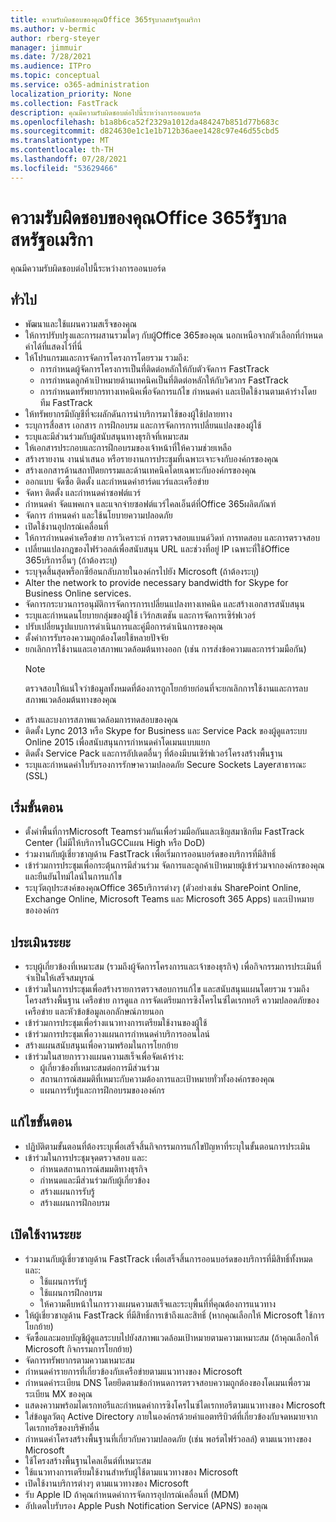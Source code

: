 ```yaml
---
title: ความรับผิดชอบของคุณOffice 365รัฐบาลสหรัฐอเมริกา
ms.author: v-bermic
author: rberg-steyer
manager: jimmuir
ms.date: 7/28/2021
ms.audience: ITPro
ms.topic: conceptual
ms.service: o365-administration
localization_priority: None
ms.collection: FastTrack
description: คุณมีความรับผิดชอบต่อไปนี้ระหว่างการออนบอร์ด
ms.openlocfilehash: b1a8b6ca52f2329a1012da484247b851d77b683c
ms.sourcegitcommit: d824630e1c1e1b712b36aee1428c97e46d55cbd5
ms.translationtype: MT
ms.contentlocale: th-TH
ms.lasthandoff: 07/28/2021
ms.locfileid: "53629466"
---
```

# <a name="your-responsibilities-for-office-365-us-government"></a>ความรับผิดชอบของคุณOffice 365รัฐบาลสหรัฐอเมริกา

คุณมีความรับผิดชอบต่อไปนี้ระหว่างการออนบอร์ด
  
## <a name="general"></a>ทั่วไป

- พัฒนาและใช้แผนความสเร็จของคุณ   
- ให้การปรับปรุงและการผสานรวมใดๆ กับผู้Office 365ของคุณ นอกเหนือจากตัวเลือกที่กําหนดค่าได้ที่แสดงไว้ที่นี่    
- ให้โปรแกรมและการจัดการโครงการโดยรวม รวมถึง:     
  - การกําหนดผู้จัดการโครงการเป็นที่ติดต่อหลักให้กับตัวจัดการ FastTrack   
  - การกําหนดลูกค้าเป้าหมายด้านเทคนิคเป็นที่ติดต่อหลักให้กับวิศวกร FastTrack  
  - การกําหนดทรัพยากรทางเทคนิคเพื่อจัดการแก้ไข กําหนดค่า และเปิดใช้งานตามเค้าร่างโดยทีม FastTrack   
- ให้ทรัพยากรมีบัญชีที่จะผลักดันการนําบริการมาใช้ของผู้ใช้ปลายทาง    
- ระบุการสื่อสาร เอกสาร การฝึกอบรม และการจัดการการเปลี่ยนแปลงของผู้ใช้    
- ระบุและมีส่วนร่วมกับผู้สนับสนุนทางธุรกิจที่เหมาะสม     
- ให้เอกสารประกอบและการฝึกอบรมของเจ้าหน้าที่ให้ความช่วยเหลือ     
- สร้างรายงาน งานนําเสนอ หรือรายงานการประชุมที่เฉพาะเจาะจงกับองค์กรของคุณ     
- สร้างเอกสารด้านสถาปัตยกรรมและด้านเทคนิคโดยเฉพาะกับองค์กรของคุณ     
- ออกแบบ จัดซื้อ ติดตั้ง และกําหนดค่าฮาร์ดแวร์และเครือข่าย    
- จัดหา ติดตั้ง และกําหนดค่าซอฟต์แวร์     
- กําหนดค่า จัดแพคเกจ และแจกจ่ายซอฟต์แวร์ไคลเอ็นต์ที่Office 365ผลิตภัณฑ์    
- จัดการ กําหนดค่า และใช้นโยบายความปลอดภัย    
- เปิดใช้งานอุปกรณ์เคลื่อนที่    
- ให้การกําหนดค่าเครือข่าย การวิเคราะห์ การตรวจสอบแบนด์วิดท์ การทดสอบ และการตรวจสอบ 
- เปลี่ยนแปลงกฎของไฟร์วอลล์เพื่อสนับสนุน URL และช่วงที่อยู่ IP เฉพาะที่ใช้Office 365บริการอื่นๆ (ถ้าต้องระบุ)
- ระบุจุดสิ้นสุดพร็อกซีย้อนกลับภายในองค์กรไปยัง Microsoft (ถ้าต้องระบุ)     
- Alter the network to provide necessary bandwidth for Skype for Business Online services.   
- จัดการกระบวนการอนุมัติการจัดการการเปลี่ยนแปลงทางเทคนิค และสร้างเอกสารสนับสนุน    
- ระบุและกําหนดนโยบายกลุ่มของผู้ใช้ เวิร์กสเตชัน และการจัดการเซิร์ฟเวอร์    
- ปรับเปลี่ยนรูปแบบการดําเนินการและคู่มือการดําเนินการของคุณ   
- ตั้งค่าการรับรองความถูกต้องโดยใช้หลายปัจจัย   
- ยกเลิกการใช้งานและเอาสภาพแวดล้อมต้นทางออก (เช่น การส่งข้อความและการร่วมมือกัน) 
    > [!NOTE]
    > ตรวจสอบให้แน่ใจว่าข้อมูลทั้งหมดที่ต้องการถูกโยกย้ายก่อนที่จะยกเลิกการใช้งานและการลบสภาพแวดล้อมต้นทางของคุณ   
- สร้างและบงการสภาพแวดล้อมการทดสอบของคุณ  
- ติดตั้ง Lync 2013 หรือ Skype for Business และ Service Pack ของผู้ดูแลระบบ Online 2015 เพื่อสนับสนุนการกําหนดค่าโดเมนแบบแยก    
- ติดตั้ง Service Pack และการอัปเดตอื่นๆ ที่ต้องมีบนเซิร์ฟเวอร์โครงสร้างพื้นฐาน     
- ระบุและกําหนดค่าใบรับรองการรักษาความปลอดภัย Secure Sockets Layerสาธารณะ (SSL) 
    
## <a name="initiate-phase"></a>เริ่มขั้นตอน

- ตั้งค่าพื้นที่การMicrosoft Teamsร่วมกันเพื่อร่วมมือกันและเชิญสมาชิกทีม FastTrack Center (ไม่มีให้บริการในGCCแผน High หรือ DoD)   
- ร่วมงานกับผู้เชี่ยวชาญด้าน FastTrack เพื่อเริ่มการออนบอร์ดของบริการที่มีสิทธิ์    
- เข้าร่วมการประชุมเพื่อกระตุ้นการมีส่วนร่วม จัดการและลูกค้าเป้าหมายผู้เข้าร่วมจากองค์กรของคุณ และยืนยันไทม์ไลน์ในการแก้ไข    
- ระบุวัตถุประสงค์ของคุณOffice 365บริการต่างๆ (ตัวอย่างเช่น SharePoint Online, Exchange Online, Microsoft Teams และ Microsoft 365 Apps) และเป้าหมายขององค์กร
    
## <a name="assess-phase"></a>ประเมินระยะ

- ระบุผู้เกี่ยวข้องที่เหมาะสม (รวมถึงผู้จัดการโครงการและเจ้าของธุรกิจ) เพื่อกิจกรรมการประเมินที่จําเป็นให้เสร็จสมบูรณ์    
- เข้าร่วมในการประชุมเพื่อสร้างรายการตรวจสอบการแก้ไข และสนับสนุนแผนโดยรวม รวมถึงโครงสร้างพื้นฐาน เครือข่าย การดูแล การจัดเตรียมการซิงโครไนซ์ไดเรกทอรี ความปลอดภัยของเครือข่าย และหัวข้อข้อมูลเอกลักษณ์ภายนอก 
- เข้าร่วมการประชุมเพื่อร่างแนวทางการเตรียมใช้งานของผู้ใช้     
- เข้าร่วมการประชุมเพื่อวางแผนการกําหนดค่าบริการออนไลน์    
- สร้างแผนสนับสนุนเพื่อความพร้อมในการโยกย้าย    
- เข้าร่วมในสายการวางแผนความสเร็จเพื่อจัดเค้าร่าง:   
  - ผู้เกี่ยวข้องที่เหมาะสมต่อการมีส่วนร่วม   
  - สถานการณ์สมมติที่เหมาะกับความต้องการและเป้าหมายทั่วทั้งองค์กรของคุณ   
  - แผนการรับรู้และการฝึกอบรมขององค์กร
    
## <a name="remediate-phase"></a>แก้ไขขั้นตอน

- ปฏิบัติตามขั้นตอนที่ต้องระบุเพื่อเสร็จสิ้นกิจกรรมการแก้ไขปัญหาที่ระบุในขั้นตอนการประเมิน  
- เข้าร่วมในการประชุมจุดตรวจสอบ และ:   
  - กําหนดสถานการณ์สมมติทางธุรกิจ  
  - กําหนดและมีส่วนร่วมกับผู้เกี่ยวข้อง  
  - สร้างแผนการรับรู้ 
  - สร้างแผนการฝึกอบรม
    
## <a name="enable-phase"></a>เปิดใช้งานระยะ

- ร่วมงานกับผู้เชี่ยวชาญด้าน FastTrack เพื่อเสร็จสิ้นการออนบอร์ดของบริการที่มีสิทธิ์ทั้งหมดและ:  
  - ใช้แผนการรับรู้   
  - ใช้แผนการฝึกอบรม   
  - ให้ความคืบหน้าในการวางแผนความสเร็จและระบุพื้นที่ที่คุณต้องการแนวทาง  
- ให้ผู้เชี่ยวชาญด้าน FastTrack ที่มีสิทธิ์การเข้าถึงและสิทธิ์ (หากคุณเลือกให้ Microsoft ใช้การโยกย้าย)   
- จัดซื้อและมอบบัญชีผู้ดูแลระบบไปยังสภาพแวดล้อมเป้าหมายตามความเหมาะสม (ถ้าคุณเลือกให้ Microsoft กิจกรรมการโยกย้าย)    
- จัดการทรัพยากรตามความเหมาะสม     
- กําหนดค่ารายการที่เกี่ยวข้องกับเครือข่ายตามแนวทางของ Microsoft    
- กําหนดค่าระเบียน DNS โดยยึดตามข้อกําหนดการตรวจสอบความถูกต้องของโดเมนเพื่อรวมระเบียน MX ของคุณ    
- แสดงความพร้อมไดเรกทอรีและกําหนดค่าการซิงโครไนซ์ไดเรกทอรีตามแนวทางของ Microsoft   
- ใส่ข้อมูลวัตถุ Active Directory ภายในองค์กรด้วยค่าแอตทริบิวต์ที่เกี่ยวข้องกับจดหมายจากไดเรกทอรีของบริษัทอื่น    
- กําหนดค่าโครงสร้างพื้นฐานที่เกี่ยวกับความปลอดภัย (เช่น พอร์ตไฟร์วอลล์) ตามแนวทางของ Microsoft    
- ใช้โครงสร้างพื้นฐานไคลเอ็นต์ที่เหมาะสม   
- ใช้แนวทางการเตรียมใช้งานสําหรับผู้ใช้ตามแนวทางของ Microsoft    
- เปิดใช้งานบริการต่างๆ ตามแนวทางของ Microsoft    
- รับ Apple ID ถ้าคุณกําหนดค่าการจัดการอุปกรณ์เคลื่อนที่ (MDM)   
- อัปเดตใบรับรอง Apple Push Notification Service (APNS) ของคุณ
  